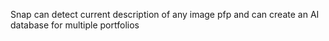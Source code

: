 Snap can detect current description of any image pfp and can create an AI database for multiple portfolios
